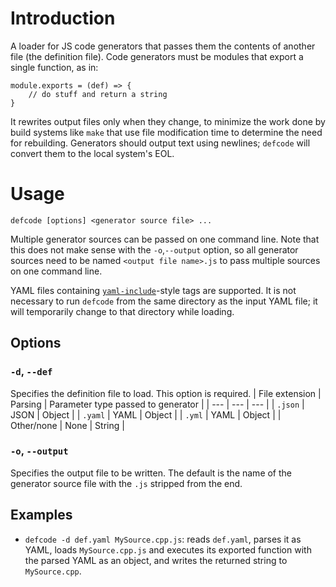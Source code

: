 # Introduction

A loader for JS code generators that passes them the contents of another file (the definition file). Code generators must be modules that export a single function, as in:
```
module.exports = (def) => {
    // do stuff and return a string
}
```
It rewrites output files only when they change, to minimize the work done by build systems like `make` that use file modification time to determine the need for rebuilding. Generators should output text using newlines; `defcode` will convert them to the local system's EOL.

# Usage

`defcode [options] <generator source file> ...`

Multiple generator sources can be passed on one command line. Note that this does not make sense with the `-o`,`--output` option, so all generator sources need to be named `<output file name>.js` to pass multiple sources on one command line.

YAML files containing [`yaml-include`](https://www.npmjs.com/package/yaml-include)-style tags are supported. It is not necessary to run `defcode` from the same directory as the input YAML file; it will temporarily change to that directory while loading.

## Options

### `-d`, `--def`
Specifies the definition file to load. This option is required.
| File extension | Parsing | Parameter type passed to generator |
| --- | --- | --- |
| `.json` | JSON | Object |
| `.yaml` | YAML | Object |
| `.yml` | YAML | Object |
| Other/none | None | String |

### `-o`, `--output`
Specifies the output file to be written. The default is the name of the generator source file with the `.js` stripped from the end.

## Examples

* `defcode -d def.yaml MySource.cpp.js`: reads `def.yaml`, parses it as YAML, loads `MySource.cpp.js` and executes its exported function with the parsed YAML as an object, and writes the returned string to `MySource.cpp`.